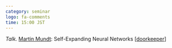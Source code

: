 ```yaml
---
category: seminar
logo: fa-comments
time: 15:00 JST
---
```


*Talk.*  [Martin Mundt](https://martin-mundt.com): Self-Expanding Neural Networks [[doorkeeper](https://c5dc59ed978213830355fc8978.doorkeeper.jp/events/162850)]


